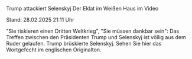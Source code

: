 
Trump attackiert Selenskyj
Der Eklat im Weißen Haus im Video


Stand: 28.02.2025 21:11 Uhr


"Sie riskieren einen Dritten Weltkrieg", "Sie müssen dankbar sein": Das Treffen zwischen den Präsidenten Trump und Selenskyj ist völlig aus dem Ruder gelaufen. Trump brüskierte Selenskyj. Sehen Sie hier das Wortgefecht im englischen Originalton.


